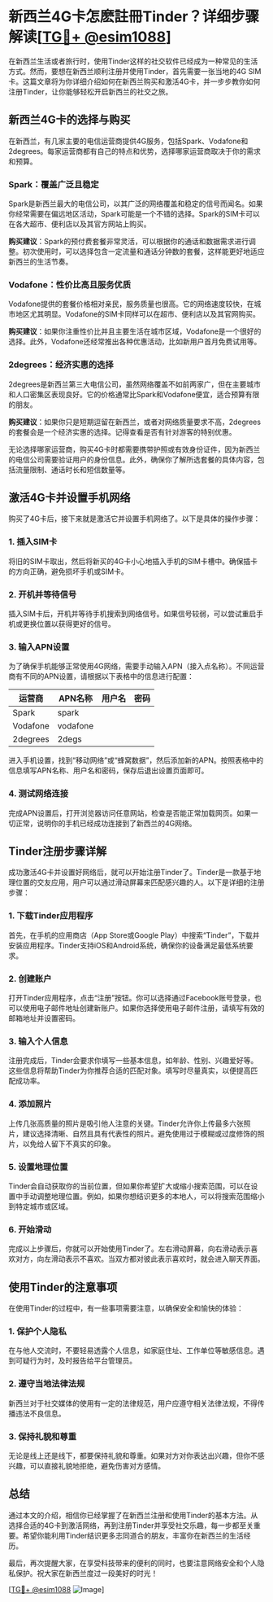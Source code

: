# 新西兰4G卡怎麽註冊Tinder？详细步骤解读[[TG💪+ @esim1088](https://t.me/s/esim1088)]

在新西兰生活或者旅行时，使用Tinder这样的社交软件已经成为一种常见的生活方式。然而，要想在新西兰顺利注册并使用Tinder，首先需要一张当地的4G SIM卡。这篇文章将为你详细介绍如何在新西兰购买和激活4G卡，并一步步教你如何注册Tinder，让你能够轻松开启新西兰的社交之旅。

## 新西兰4G卡的选择与购买

在新西兰，有几家主要的电信运营商提供4G服务，包括Spark、Vodafone和2degrees。每家运营商都有自己的特点和优势，选择哪家运营商取决于你的需求和预算。

### Spark：覆盖广泛且稳定

Spark是新西兰最大的电信公司，以其广泛的网络覆盖和稳定的信号而闻名。如果你经常需要在偏远地区活动，Spark可能是一个不错的选择。Spark的SIM卡可以在各大超市、便利店以及其官方网站上购买。

**购买建议**：Spark的预付费套餐非常灵活，可以根据你的通话和数据需求进行调整。初次使用时，可以选择包含一定流量和通话分钟数的套餐，这样能更好地适应新西兰的生活节奏。

### Vodafone：性价比高且服务优质

Vodafone提供的套餐价格相对亲民，服务质量也很高。它的网络速度较快，在城市地区尤其明显。Vodafone的SIM卡同样可以在超市、便利店以及其官网购买。

**购买建议**：如果你注重性价比并且主要生活在城市区域，Vodafone是一个很好的选择。此外，Vodafone还经常推出各种优惠活动，比如新用户首月免费试用等。

### 2degrees：经济实惠的选择

2degrees是新西兰第三大电信公司，虽然网络覆盖不如前两家广，但在主要城市和人口密集区表现良好。它的价格通常比Spark和Vodafone便宜，适合预算有限的朋友。

**购买建议**：如果你只是短期逗留在新西兰，或者对网络质量要求不高，2degrees的套餐会是一个经济实惠的选择。记得查看是否有针对游客的特别优惠。

无论选择哪家运营商，购买4G卡时都需要携带护照或有效身份证件，因为新西兰的电信公司需要验证用户的身份信息。此外，确保你了解所选套餐的具体内容，包括流量限制、通话时长和短信数量等。

## 激活4G卡并设置手机网络

购买了4G卡后，接下来就是激活它并设置手机网络了。以下是具体的操作步骤：

### 1. 插入SIM卡

将旧的SIM卡取出，然后将新买的4G卡小心地插入手机的SIM卡槽中。确保插卡的方向正确，避免损坏手机或SIM卡。

### 2. 开机并等待信号

插入SIM卡后，开机并等待手机搜索到网络信号。如果信号较弱，可以尝试重启手机或更换位置以获得更好的信号。

### 3. 输入APN设置

为了确保手机能够正常使用4G网络，需要手动输入APN（接入点名称）。不同运营商有不同的APN设置，请根据以下表格中的信息进行配置：

| 运营商   | APN名称          | 用户名 | 密码 |
|----------|------------------|--------|------|
| Spark    | spark            |        |      |
| Vodafone | vodafone         |        |      |
| 2degrees | 2degs            |        |      |

进入手机设置，找到“移动网络”或“蜂窝数据”，然后添加新的APN。按照表格中的信息填写APN名称、用户名和密码，保存后退出设置页面即可。

### 4. 测试网络连接

完成APN设置后，打开浏览器访问任意网站，检查是否能正常加载网页。如果一切正常，说明你的手机已经成功连接到了新西兰的4G网络。

## Tinder注册步骤详解

成功激活4G卡并设置好网络后，就可以开始注册Tinder了。Tinder是一款基于地理位置的交友应用，用户可以通过滑动屏幕来匹配感兴趣的人。以下是详细的注册步骤：

### 1. 下载Tinder应用程序

首先，在手机的应用商店（App Store或Google Play）中搜索“Tinder”，下载并安装应用程序。Tinder支持iOS和Android系统，确保你的设备满足最低系统要求。

### 2. 创建账户

打开Tinder应用程序，点击“注册”按钮。你可以选择通过Facebook账号登录，也可以使用电子邮件地址创建新账户。如果你选择使用电子邮件注册，请填写有效的邮箱地址并设置密码。

### 3. 输入个人信息

注册完成后，Tinder会要求你填写一些基本信息，如年龄、性别、兴趣爱好等。这些信息将帮助Tinder为你推荐合适的匹配对象。填写时尽量真实，以便提高匹配成功率。

### 4. 添加照片

上传几张高质量的照片是吸引他人注意的关键。Tinder允许你上传最多六张照片，建议选择清晰、自然且具有代表性的照片。避免使用过于模糊或过度修饰的照片，以免给人留下不真实的印象。

### 5. 设置地理位置

Tinder会自动获取你的当前位置，但如果你希望扩大或缩小搜索范围，可以在设置中手动调整地理位置。例如，如果你想结识更多的本地人，可以将搜索范围缩小到特定城市或区域。

### 6. 开始滑动

完成以上步骤后，你就可以开始使用Tinder了。左右滑动屏幕，向右滑动表示喜欢对方，向左滑动表示不喜欢。当双方都对彼此表示喜欢时，就会进入聊天界面。

## 使用Tinder的注意事项

在使用Tinder的过程中，有一些事项需要注意，以确保安全和愉快的体验：

### 1. 保护个人隐私

在与他人交流时，不要轻易透露个人信息，如家庭住址、工作单位等敏感信息。遇到可疑行为时，及时报告给平台管理员。

### 2. 遵守当地法律法规

新西兰对于社交媒体的使用有一定的法律规范，用户应遵守相关法律法规，不得传播违法不良信息。

### 3. 保持礼貌和尊重

无论是线上还是线下，都要保持礼貌和尊重。如果对方对你表达出兴趣，但你不感兴趣，可以直接礼貌地拒绝，避免伤害对方感情。

## 总结

通过本文的介绍，相信你已经掌握了在新西兰注册和使用Tinder的基本方法。从选择合适的4G卡到激活网络，再到注册Tinder并享受社交乐趣，每一步都至关重要。希望你能利用Tinder结识更多志同道合的朋友，丰富你在新西兰的生活经历。

最后，再次提醒大家，在享受科技带来的便利的同时，也要注意网络安全和个人隐私保护。祝大家在新西兰度过一段美好的时光！

[[TG💪+ @esim1088](https://t.me/s/esim1088) ![Image](https://i.postimg.cc/4NQfJmqS/Snipaste-2025-05-13-00-14-12.png)]